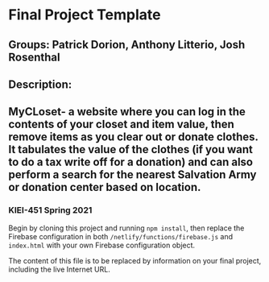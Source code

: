 # Final Project Template
## Groups: Patrick Dorion, Anthony Litterio, Josh Rosenthal

## Description: 

## MyCLoset- a website where you can log in the contents of your closet and item value, then remove items as you clear out or donate clothes. It tabulates the value of the clothes (if you want to do a tax write off for a donation) and can also perform a search for the nearest Salvation Army or donation center based on location.

### KIEI-451 Spring 2021

Begin by cloning this project and running `npm install`, then replace the Firebase configuration in both `/netlify/functions/firebase.js` and `index.html` with your own Firebase configuration object.

The content of this file is to be replaced by information on your final project, including the live Internet URL.
